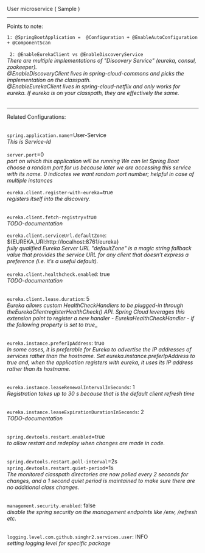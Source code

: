 User microservice ( Sample )
<HR>
Points to note: 
<BR>

`1: @SpringBootApplication =  @Configuration + @EnableAutoConfiguration + @ComponentScan`
<BR>
<BR>
` 2: @EnableEurekaClient vs @EnableDiscoveryService`
 <BR>
 _There are multiple implementations of "Discovery Service" (eureka, consul, zookeeper).
 <BR> @EnableDiscoveryClient lives in spring-cloud-commons and picks the implementation on the classpath.
 <BR> @EnableEurekaClient lives in spring-cloud-netflix and only works for eureka.
 If eureka is on your classpath, they are effectively the same._
 <BR>
 <BR>
 <HR>
 Related Configurations:
 <BR>
 <BR>
 
 `spring.application.name`=User-Service
 <BR>
  _This is Service-Id_
 <BR><BR>
`server.port`=0
<BR>
_port on which this application will be running
We can let Spring Boot choose a random port for us because later
we are accessing this service with its name.
0 indicates we want random port number; helpful in case of multiple instances_

`eureka.client.register-with-eureka`=true
<BR>
_registers itself into the discovery._
<BR>
<BR>

`eureka.client.fetch-registry`=true
<BR>
_TODO-documentation_
<BR>

`eureka.client.serviceUrl.defaultZone`: ${EUREKA_URI:http://localhost:8761/eureka}
<BR>
_fully qualified Eureka Server URL
"defaultZone" is a magic string fallback value that provides the service URL for any client
that doesn’t express a preference (i.e. it’s a useful default)._
<BR><BR>
`eureka.client.healthcheck.enabled`: true
<BR>
_TODO-documentation_
<BR><BR>

`eureka.client.lease.duration`: 5
<BR>
_Eureka allows custom HealthCheckHandlers to be plugged-in through theEurekaClientregisterHealthCheck() API.
Spring Cloud leverages this extension point to register a new handler - EurekaHealthCheckHandler - if the following property is set to true__
<BR><BR>

`eureka.instance.preferIpAddress`: true
<BR>
_In some cases, it is preferable for Eureka to advertise the IP addresses of services
rather than the hostname.
Set eureka.instance.preferIpAddress to true and,
when the application registers with eureka, it uses its IP address rather than its hostname._
<BR><BR>

`eureka.instance.leaseRenewalIntervalInSeconds`: 1
<BR>
_Registration takes up to 30 s because that is the default client refresh time_
<BR><BR>

`eureka.instance.leaseExpirationDurationInSeconds`: 2
<BR>
_TODO-documentation_
<BR><BR>

`spring.devtools.restart.enabled`=true
<BR>
_to allow restart and redeploy when changes are made in code._
<BR><BR>

`spring.devtools.restart.poll-interval`=2s
<BR>
`spring.devtools.restart.quiet-period`=1s
<BR>
_The monitored classpath directories are now polled every 2 seconds for changes,
and a 1 second quiet period is maintained to make sure there are no additional class changes._
<BR><BR>

`management.security.enabled`: false
<BR>
_disable the spring security on the management endpoints like /env, /refresh etc._
<BR><BR>

`logging.level.com.github.singhr2.services.user`: INFO
<BR>
_setting logging level for specific package_